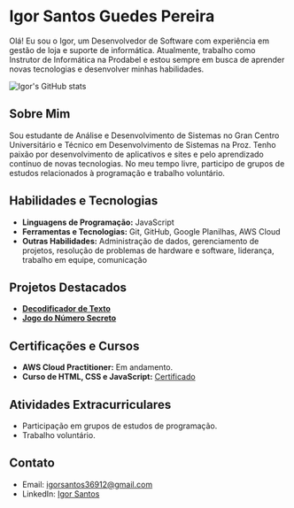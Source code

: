 # Igor Santos Guedes Pereira

Olá! Eu sou o Igor, um Desenvolvedor de Software com experiência em gestão de loja e suporte de informática. Atualmente, trabalho como Instrutor de Informática na Prodabel e estou sempre em busca de aprender novas tecnologias e desenvolver minhas habilidades.

![Igor's GitHub stats](https://github-readme-stats.vercel.app/api?username=seugithub&show_icons=true&theme=radical)

## Sobre Mim

Sou estudante de Análise e Desenvolvimento de Sistemas no Gran Centro Universitário e Técnico em Desenvolvimento de Sistemas na Proz. Tenho paixão por desenvolvimento de aplicativos e sites e pelo aprendizado contínuo de novas tecnologias. No meu tempo livre, participo de grupos de estudos relacionados à programação e trabalho voluntário.

## Habilidades e Tecnologias

- **Linguagens de Programação:** JavaScript
- **Ferramentas e Tecnologias:** Git, GitHub, Google Planilhas, AWS Cloud
- **Outras Habilidades:** Administração de dados, gerenciamento de projetos, resolução de problemas de hardware e software, liderança, trabalho em equipe, comunicação

## Projetos Destacados

- **[Decodificador de Texto](https://igorsantos2102.github.io/projetos/decodificador-de-texto/index.html)**
- **[Jogo do Número Secreto](https://igorsantos2102.github.io/projetos/jogoDoNumeroSecreto/index.html)**

## Certificações e Cursos

- **AWS Cloud Practitioner:** Em andamento.
- **Curso de HTML, CSS e JavaScript:** [Certificado](https://drive.google.com/file/d/10yvfOxcEIKp8rDbVzUK5lWW7qej2r8IJ/view)

## Atividades Extracurriculares

- Participação em grupos de estudos de programação.
- Trabalho voluntário.

## Contato

- Email: igorsantos36912@gmail.com
- LinkedIn: [Igor Santos](www.linkedin.com/in/0-igor-santos)
